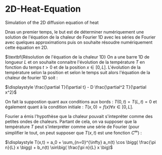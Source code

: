 # 2D-Heat-Equation
Simulation of the 2D diffusion equation of heat

Dnas un premier temps, le but est de déterminer numériquement une solution de l'équation de la chaleur de Fourier 1D avec les séries de Fourier avec quelques approximations puis on souhaite résoudre numériquement cette équation en 2D.

$\textbf{Résolution de l'équation de la chaleur 1D}
On a une barre 1D de longueur $L$ et on souhaite connaitre l'évolution de la température $T$ en fonction du temps $t>0$ et de la position $x \in [0,L]$. L'évolution de la température selon la position et selon le temps suit alors l'équation de la chaleur de fourier 1D soit :

$\displaystyle \frac{\partial T}{\partial t} - D \frac{\partial^2 T}{\partial x^2}$

On fait la suppostion quant aux conditions aux bords : $T (0,t) = T (L,t) = 0$ et également quant à la condition initiale : $T(x,0) = f(x) \forall x \in [0,L]$.

Fourier a émis l'hypothèse que la chaleur pouvait s'intepréter comme des petites ondes de chaleurs. Partant de cela, on va supposer que la température $T$ peut s'interpréter comme une série de Fourier (pour simplifier le tout, on peut supposer que $T(x,t)$ est une fonction $C^{\infty}$) :

$\displaystyle T(x,t) = a_0 + \sum_{n=0}^{\infty} a_n(t) \cos \bigg( \frac{\pi n}{L} x \bigg) + b_n(t) \sin\big( \frac{\pi n}{L} x \big)$

